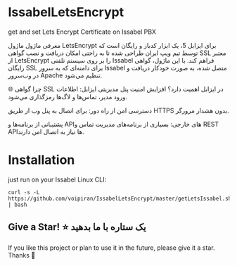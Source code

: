 # IssabelLetsEncrypt
get and set Lets Encrypt Certificate on Issabel PBX

معرفی ماژول
ماژول LetsEncrypt برای ایزابل 5، یک ابزار کدباز و رایگان است که توسط تیم ویپ ایران طراحی شده تا به راحتی امکان دریافت و نصب گواهی SSL معتبر از LetsEncrypt را بر روی سیستم تلفنی Issabel فراهم کند.
با این ماژول، گواهی رایگان SSL برای دامنه‌ای که به سرور Issabel متصل شده، به صورت خودکار دریافت و در وب‌سرور Apache تنظیم می‌شود.

🌐 چرا گواهی SSL در ایزابل اهمیت دارد؟
افزایش امنیت پنل مدیریتی ایزابل: اطلاعات ورود مدیر، تماس‌ها و لاگ‌ها رمزگذاری می‌شود.

دسترسی امن از راه دور: برای اتصال به پنل وب از طریق HTTPS بدون هشدار مرورگر.

پشتیبانی از برنامه‌ها و APIهای خارجی: بسیاری از برنامه‌های مدیریت تماس و REST APIها نیاز به اتصال امن دارند.


# Installation
just run on your Issabel Linux CLI:
```
curl -s -L https://github.com/voipiran/IssabelLetsEncrypt/master/getLetsIssabel.sh | bash
```

## Give a Star! ⭐ یک ستاره با ما بدهید
If you like this project or plan to use it in the future, please give it a star. Thanks 🙏
